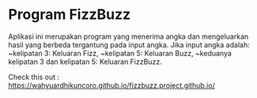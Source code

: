 # Program FizzBuzz

Aplikasi ini merupakan program yang menerima angka dan mengeluarkan hasil yang berbeda tergantung pada input angka.
Jika input angka adalah:
~kelipatan 3: Keluaran Fizz,
~kelipatan 5: Keluaran Buzz,
~keduanya kelipatan 3 dan kelipatan 5: Keluaran FizzBuzz.
 
 Check this out : https://wahyuardhikuncoro.github.io/fizzbuzz.project.github.io/
